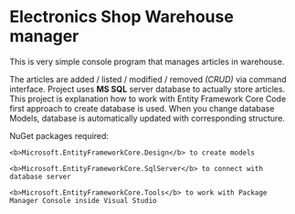 # Electronics Shop Warehouse manager

This is very simple console program that manages articles in warehouse.

The articles are added / listed / modified / removed  <i>(CRUD)</i> via command interface.
Project uses <b>MS SQL</b> server database to actually store articles.
This project is explanation how to work with Entity Framework Core
Code first approach to create database is used.
When you change database Models, database is automatically updated with corresponding structure.

NuGet packages required: 

    <b>Microsoft.EntityFrameworkCore.Design</b> to create models

    <b>Microsoft.EntityFrameworkCore.SqlServer</b> to connect with database server

    <b>Microsoft.EntityFrameworkCore.Tools</b> to work with Package Manager Console inside Visual Studio

